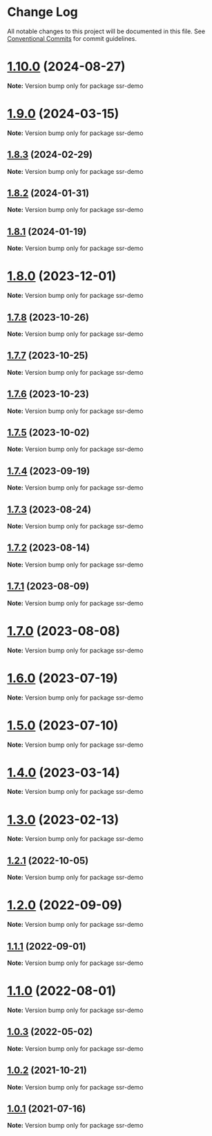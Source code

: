 # Change Log

All notable changes to this project will be documented in this file.
See [Conventional Commits](https://conventionalcommits.org) for commit guidelines.

# [1.10.0](https://github.com/amplitude/experiment-node-server/compare/v1.9.0...v1.10.0) (2024-08-27)

**Note:** Version bump only for package ssr-demo





# [1.9.0](https://github.com/amplitude/experiment-node-server/compare/v1.8.3...v1.9.0) (2024-03-15)

**Note:** Version bump only for package ssr-demo





## [1.8.3](https://github.com/amplitude/experiment-node-server/compare/v1.8.2...v1.8.3) (2024-02-29)

**Note:** Version bump only for package ssr-demo





## [1.8.2](https://github.com/amplitude/experiment-node-server/compare/v1.8.1...v1.8.2) (2024-01-31)

**Note:** Version bump only for package ssr-demo





## [1.8.1](https://github.com/amplitude/experiment-node-server/compare/v1.8.0...v1.8.1) (2024-01-19)

**Note:** Version bump only for package ssr-demo





# [1.8.0](https://github.com/amplitude/experiment-node-server/compare/v1.7.8...v1.8.0) (2023-12-01)

**Note:** Version bump only for package ssr-demo





## [1.7.8](https://github.com/amplitude/experiment-node-server/compare/v1.7.7...v1.7.8) (2023-10-26)

**Note:** Version bump only for package ssr-demo





## [1.7.7](https://github.com/amplitude/experiment-node-server/compare/v1.7.6...v1.7.7) (2023-10-25)

**Note:** Version bump only for package ssr-demo





## [1.7.6](https://github.com/amplitude/experiment-node-server/compare/v1.7.5...v1.7.6) (2023-10-23)

**Note:** Version bump only for package ssr-demo





## [1.7.5](https://github.com/amplitude/experiment-node-server/compare/v1.7.4...v1.7.5) (2023-10-02)

**Note:** Version bump only for package ssr-demo





## [1.7.4](https://github.com/amplitude/experiment-node-server/compare/v1.7.3...v1.7.4) (2023-09-19)

**Note:** Version bump only for package ssr-demo





## [1.7.3](https://github.com/amplitude/experiment-node-server/compare/v1.7.2...v1.7.3) (2023-08-24)

**Note:** Version bump only for package ssr-demo





## [1.7.2](https://github.com/amplitude/experiment-node-server/compare/v1.7.1...v1.7.2) (2023-08-14)

**Note:** Version bump only for package ssr-demo





## [1.7.1](https://github.com/amplitude/experiment-node-server/compare/v1.7.0...v1.7.1) (2023-08-09)

**Note:** Version bump only for package ssr-demo





# [1.7.0](https://github.com/amplitude/experiment-node-server/compare/v1.6.0...v1.7.0) (2023-08-08)

**Note:** Version bump only for package ssr-demo





# [1.6.0](https://github.com/amplitude/experiment-node-server/compare/v1.5.0...v1.6.0) (2023-07-19)

**Note:** Version bump only for package ssr-demo





# [1.5.0](https://github.com/amplitude/experiment-node-server/compare/v1.4.0...v1.5.0) (2023-07-10)

**Note:** Version bump only for package ssr-demo





# [1.4.0](https://github.com/amplitude/experiment-node-server/compare/v1.3.0...v1.4.0) (2023-03-14)

**Note:** Version bump only for package ssr-demo





# [1.3.0](https://github.com/amplitude/experiment-node-server/compare/v1.2.1...v1.3.0) (2023-02-13)

**Note:** Version bump only for package ssr-demo





## [1.2.1](https://github.com/amplitude/experiment-node-server/compare/v1.2.0...v1.2.1) (2022-10-05)

**Note:** Version bump only for package ssr-demo





# [1.2.0](https://github.com/amplitude/experiment-node-server/compare/v1.1.1...v1.2.0) (2022-09-09)

**Note:** Version bump only for package ssr-demo





## [1.1.1](https://github.com/amplitude/experiment-node-server/compare/v1.1.0...v1.1.1) (2022-09-01)

**Note:** Version bump only for package ssr-demo





# [1.1.0](https://github.com/amplitude/experiment-node-server/compare/v1.0.3...v1.1.0) (2022-08-01)

**Note:** Version bump only for package ssr-demo





## [1.0.3](https://github.com/amplitude/experiment-node-server/compare/v1.0.2...v1.0.3) (2022-05-02)

**Note:** Version bump only for package ssr-demo





## [1.0.2](https://github.com/amplitude/experiment-node-server/compare/v1.0.1...v1.0.2) (2021-10-21)

**Note:** Version bump only for package ssr-demo





## [1.0.1](https://github.com/amplitude/experiment-node-server/compare/v1.0.0...v1.0.1) (2021-07-16)

**Note:** Version bump only for package ssr-demo
